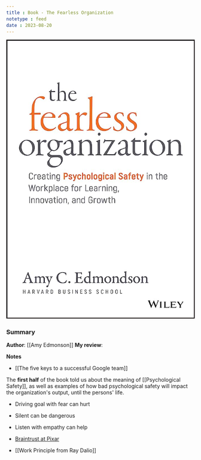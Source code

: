 ```yaml
---
title : Book - The Fearless Organization
notetype : feed
date : 2023-08-20
---
```



![book-cover-fealess-organization](/assets/img/book-fearless-orgnization.jpg)
### Summary
**Author**: [[Amy Edmonson]]
**My review**: 

**Notes**
- [[The five keys to a successful Google team]]

The **first half** of the book told us about the meaning of [[Psychological Safety]], as well as examples of how bad psychological safety will impact the organization's output, until the persons' life.

- Driving goal with fear can hurt
- Silent can be dangerous
- Listen with empathy can help

- [Braintrust at Pixar](https://www.fastcompany.com/3027135/inside-the-pixar-braintrust)
- [[Work Principle from Ray Dalio]]
